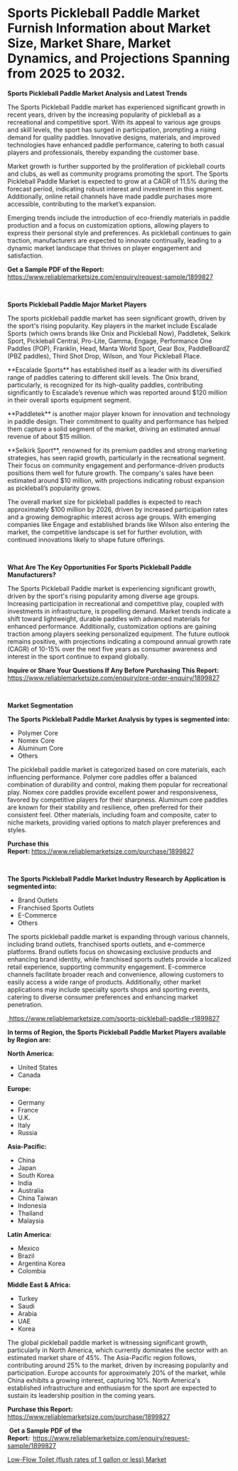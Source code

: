 <p><h1>Sports Pickleball Paddle Market Furnish Information about Market Size, Market Share, Market Dynamics, and Projections Spanning from 2025 to 2032.</h1></p><p><strong>Sports Pickleball Paddle Market Analysis and Latest Trends</strong></p>
<p><p>The Sports Pickleball Paddle market has experienced significant growth in recent years, driven by the increasing popularity of pickleball as a recreational and competitive sport. With its appeal to various age groups and skill levels, the sport has surged in participation, prompting a rising demand for quality paddles. Innovative designs, materials, and improved technologies have enhanced paddle performance, catering to both casual players and professionals, thereby expanding the customer base.</p><p>Market growth is further supported by the proliferation of pickleball courts and clubs, as well as community programs promoting the sport. The Sports Pickleball Paddle Market is expected to grow at a CAGR of 11.5% during the forecast period, indicating robust interest and investment in this segment. Additionally, online retail channels have made paddle purchases more accessible, contributing to the market’s expansion. </p><p>Emerging trends include the introduction of eco-friendly materials in paddle production and a focus on customization options, allowing players to express their personal style and preferences. As pickleball continues to gain traction, manufacturers are expected to innovate continually, leading to a dynamic market landscape that thrives on player engagement and satisfaction.</p></p>
<p><strong>Get a Sample PDF of the Report:&nbsp;</strong> <a href="https://www.reliablemarketsize.com/enquiry/request-sample/1899827?utm_campaign=2213&utm_medium=2&utm_source=Github&utm_content=ia&utm_term=10022025&utm_id=sports-pickleball-paddle">https://www.reliablemarketsize.com/enquiry/request-sample/1899827</a></p>
<p>&nbsp;</p>
<p><strong>Sports Pickleball Paddle Major Market Players</strong></p>
<p><p>The sports pickleball paddle market has seen significant growth, driven by the sport's rising popularity. Key players in the market include Escalade Sports (which owns brands like Onix and Pickleball Now), Paddletek, Selkirk Sport, Pickleball Central, Pro-Lite, Gamma, Engage, Performance One Paddles (POP), Franklin, Head, Manta World Sport, Gear Box, PaddleBoardZ (PBZ paddles), Third Shot Drop, Wilson, and Your Pickleball Place.</p><p>**Escalade Sports** has established itself as a leader with its diversified range of paddles catering to different skill levels. The Onix brand, particularly, is recognized for its high-quality paddles, contributing significantly to Escalade’s revenue which was reported around $120 million in their overall sports equipment segment.</p><p>**Paddletek** is another major player known for innovation and technology in paddle design. Their commitment to quality and performance has helped them capture a solid segment of the market, driving an estimated annual revenue of about $15 million.</p><p>**Selkirk Sport**, renowned for its premium paddles and strong marketing strategies, has seen rapid growth, particularly in the recreational segment. Their focus on community engagement and performance-driven products positions them well for future growth. The company's sales have been estimated around $10 million, with projections indicating robust expansion as pickleball’s popularity grows.</p><p>The overall market size for pickleball paddles is expected to reach approximately $100 million by 2026, driven by increased participation rates and a growing demographic interest across age groups. With emerging companies like Engage and established brands like Wilson also entering the market, the competitive landscape is set for further evolution, with continued innovations likely to shape future offerings.</p></p>
<p>&nbsp;</p>
<p><strong>What Are The Key Opportunities For Sports Pickleball Paddle Manufacturers?</strong></p>
<p><p>The Sports Pickleball Paddle market is experiencing significant growth, driven by the sport's rising popularity among diverse age groups. Increasing participation in recreational and competitive play, coupled with investments in infrastructure, is propelling demand. Market trends indicate a shift toward lightweight, durable paddles with advanced materials for enhanced performance. Additionally, customization options are gaining traction among players seeking personalized equipment. The future outlook remains positive, with projections indicating a compound annual growth rate (CAGR) of 10-15% over the next five years as consumer awareness and interest in the sport continue to expand globally.</p></p>
<p><strong>Inquire or Share Your Questions If Any Before Purchasing This Report:</strong> <a href="https://www.reliablemarketsize.com/enquiry/pre-order-enquiry/1899827?utm_campaign=2213&utm_medium=2&utm_source=Github&utm_content=ia&utm_term=10022025&utm_id=sports-pickleball-paddle">https://www.reliablemarketsize.com/enquiry/pre-order-enquiry/1899827</a></p>
<p>&nbsp;</p>
<p><strong>Market Segmentation</strong></p>
<p><strong>The Sports Pickleball Paddle Market Analysis by types is segmented into:</strong></p>
<p><ul><li>Polymer Core</li><li>Nomex Core</li><li>Aluminum Core</li><li>Others</li></ul></p>
<p><p>The pickleball paddle market is categorized based on core materials, each influencing performance. Polymer core paddles offer a balanced combination of durability and control, making them popular for recreational play. Nomex core paddles provide excellent power and responsiveness, favored by competitive players for their sharpness. Aluminum core paddles are known for their stability and resilience, often preferred for their consistent feel. Other materials, including foam and composite, cater to niche markets, providing varied options to match player preferences and styles.</p></p>
<p><strong>Purchase this Report:&nbsp;</strong><a href="https://www.reliablemarketsize.com/purchase/1899827?utm_campaign=2213&utm_medium=2&utm_source=Github&utm_content=ia&utm_term=10022025&utm_id=sports-pickleball-paddle">https://www.reliablemarketsize.com/purchase/1899827</a></p>
<p>&nbsp;</p>
<p><strong>The Sports Pickleball Paddle Market Industry Research by Application is segmented into:</strong></p>
<p><ul><li>Brand Outlets</li><li>Franchised Sports Outlets</li><li>E-Commerce</li><li>Others</li></ul></p>
<p><p>The sports pickleball paddle market is expanding through various channels, including brand outlets, franchised sports outlets, and e-commerce platforms. Brand outlets focus on showcasing exclusive products and enhancing brand identity, while franchised sports outlets provide a localized retail experience, supporting community engagement. E-commerce channels facilitate broader reach and convenience, allowing customers to easily access a wide range of products. Additionally, other market applications may include specialty sports shops and sporting events, catering to diverse consumer preferences and enhancing market penetration.</p></p>
<p><a href="https://www.reliablemarketsize.com/sports-pickleball-paddle-r1899827?utm_campaign=2213&utm_medium=2&utm_source=Github&utm_content=ia&utm_term=10022025&utm_id=sports-pickleball-paddle">&nbsp;https://www.reliablemarketsize.com/sports-pickleball-paddle-r1899827</a></p>
<p><strong>In terms of Region, the Sports Pickleball Paddle Market Players available by Region are:</strong></p>
<p>
    <p> <strong> North America: </strong>
        <ul>
            <li>United States</li>
            <li>Canada</li>
        </ul>
        </p> 
    <p> <strong> Europe: </strong>
        <ul>
            <li>Germany</li>
            <li>France</li>
            <li>U.K.</li>
            <li>Italy</li>
            <li>Russia</li>
        </ul>
        </p> 
    <p> <strong> Asia-Pacific: </strong>
        <ul>
            <li>China</li>
            <li>Japan</li>
            <li>South Korea</li>
            <li>India</li>
            <li>Australia</li>
            <li>China Taiwan</li>
            <li>Indonesia</li>
            <li>Thailand</li>
            <li>Malaysia</li>
        </ul>
        </p> 
    <p> <strong> Latin America: </strong>
        <ul>
            <li>Mexico</li>
            <li>Brazil</li>
            <li>Argentina Korea</li>
            <li>Colombia</li>
        </ul>
        </p> 
    <p> <strong> Middle East & Africa: </strong>
        <ul>
            <li>Turkey</li>
            <li>Saudi</li>
            <li>Arabia</li>
            <li>UAE</li>
            <li>Korea</li>
        </ul>
    </p>
    </p>
<p><p>The global pickleball paddle market is witnessing significant growth, particularly in North America, which currently dominates the sector with an estimated market share of 45%. The Asia-Pacific region follows, contributing around 25% to the market, driven by increasing popularity and participation. Europe accounts for approximately 20% of the market, while China exhibits a growing interest, capturing 10%. North America's established infrastructure and enthusiasm for the sport are expected to sustain its leadership position in the coming years.</p></p>
<p><strong>Purchase this Report: </strong><a href="https://www.reliablemarketsize.com/purchase/1899827?utm_campaign=2213&utm_medium=2&utm_source=Github&utm_content=ia&utm_term=10022025&utm_id=sports-pickleball-paddle">https://www.reliablemarketsize.com/purchase/1899827</a></p>
<p>&nbsp;<strong>Get a Sample PDF of the Report:&nbsp;&nbsp;</strong><a href="https://www.reliablemarketsize.com/enquiry/request-sample/1899827?utm_campaign=2213&utm_medium=2&utm_source=Github&utm_content=ia&utm_term=10022025&utm_id=sports-pickleball-paddle">https://www.reliablemarketsize.com/enquiry/request-sample/1899827</a></p>
<p><strong></strong></p>
<p><p><a href="https://github.com/FahadAhmed223/Market-Research-Report-List-1/blob/main/low-flow-toilet-flush-rates-of-1-gallon-or-less-market.md?utm_campaign=2213&utm_medium=2&utm_source=Github&utm_content=ia&utm_term=10022025&utm_id=sports-pickleball-paddle">Low-Flow Toilet (flush rates of 1 gallon or less) Market</a></p></p>